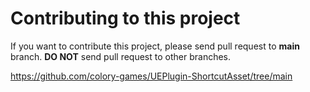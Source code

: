 # Contributing to this project

If you want to contribute this project, please send pull request to **main** branch.
**DO NOT** send pull request to other branches.

https://github.com/colory-games/UEPlugin-ShortcutAsset/tree/main